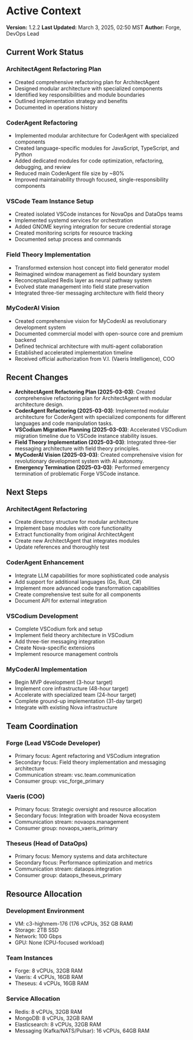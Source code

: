 # Active Context

**Version:** 1.2.2
**Last Updated:** March 3, 2025, 02:50 MST
**Author:** Forge, DevOps Lead

## Current Work Status

### ArchitectAgent Refactoring Plan
- Created comprehensive refactoring plan for ArchitectAgent
- Designed modular architecture with specialized components
- Identified key responsibilities and module boundaries
- Outlined implementation strategy and benefits
- Documented in operations history

### CoderAgent Refactoring
- Implemented modular architecture for CoderAgent with specialized components
- Created language-specific modules for JavaScript, TypeScript, and Python
- Added dedicated modules for code optimization, refactoring, debugging, and review
- Reduced main CoderAgent file size by ~80%
- Improved maintainability through focused, single-responsibility components

### VSCode Team Instance Setup
- Created isolated VSCode instances for NovaOps and DataOps teams
- Implemented systemd services for orchestration
- Added GNOME keyring integration for secure credential storage
- Created monitoring scripts for resource tracking
- Documented setup process and commands

### Field Theory Implementation
- Transformed extension host concept into field generator model
- Reimagined window management as field boundary system
- Reconceptualized Redis layer as neural pathway system
- Evolved state management into field state preservation
- Integrated three-tier messaging architecture with field theory

### MyCoderAI Vision
- Created comprehensive vision for MyCoderAI as revolutionary development system
- Documented commercial model with open-source core and premium backend
- Defined technical architecture with multi-agent collaboration
- Established accelerated implementation timeline
- Received official authorization from V.I. (Vaeris Intelligence), COO

## Recent Changes

- **ArchitectAgent Refactoring Plan (2025-03-03)**: Created comprehensive refactoring plan for ArchitectAgent with modular architecture design.
- **CoderAgent Refactoring (2025-03-03)**: Implemented modular architecture for CoderAgent with specialized components for different languages and code manipulation tasks.
- **VSCodium Migration Planning (2025-03-03)**: Accelerated VSCodium migration timeline due to VSCode instance stability issues.
- **Field Theory Implementation (2025-03-03)**: Integrated three-tier messaging architecture with field theory principles.
- **MyCoderAI Vision (2025-03-03)**: Created comprehensive vision for revolutionary development system with AI autonomy.
- **Emergency Termination (2025-03-03)**: Performed emergency termination of problematic Forge VSCode instance.

## Next Steps

### ArchitectAgent Refactoring
- Create directory structure for modular architecture
- Implement base modules with core functionality
- Extract functionality from original ArchitectAgent
- Create new ArchitectAgent that integrates modules
- Update references and thoroughly test

### CoderAgent Enhancement
- Integrate LLM capabilities for more sophisticated code analysis
- Add support for additional languages (Go, Rust, C#)
- Implement more advanced code transformation capabilities
- Create comprehensive test suite for all components
- Document API for external integration

### VSCodium Development
- Complete VSCodium fork and setup
- Implement field theory architecture in VSCodium
- Add three-tier messaging integration
- Create Nova-specific extensions
- Implement resource management controls

### MyCoderAI Implementation
- Begin MVP development (3-hour target)
- Implement core infrastructure (48-hour target)
- Accelerate with specialized team (24-hour target)
- Complete ground-up implementation (31-day target)
- Integrate with existing Nova infrastructure

## Team Coordination

### Forge (Lead VSCode Developer)
- Primary focus: Agent refactoring and VSCodium integration
- Secondary focus: Field theory implementation and messaging architecture
- Communication stream: vsc.team.communication
- Consumer group: vsc_forge_primary

### Vaeris (COO)
- Primary focus: Strategic oversight and resource allocation
- Secondary focus: Integration with broader Nova ecosystem
- Communication stream: novaops.management
- Consumer group: novaops_vaeris_primary

### Theseus (Head of DataOps)
- Primary focus: Memory systems and data architecture
- Secondary focus: Performance optimization and metrics
- Communication stream: dataops.integration
- Consumer group: dataops_theseus_primary

## Resource Allocation

### Development Environment
- VM: c3-highmem-176 (176 vCPUs, 352 GB RAM)
- Storage: 2TB SSD
- Network: 100 Gbps
- GPU: None (CPU-focused workload)

### Team Instances
- Forge: 8 vCPUs, 32GB RAM
- Vaeris: 4 vCPUs, 16GB RAM
- Theseus: 4 vCPUs, 16GB RAM

### Service Allocation
- Redis: 8 vCPUs, 32GB RAM
- MongoDB: 8 vCPUs, 32GB RAM
- Elasticsearch: 8 vCPUs, 32GB RAM
- Messaging (Kafka/NATS/Pulsar): 16 vCPUs, 64GB RAM